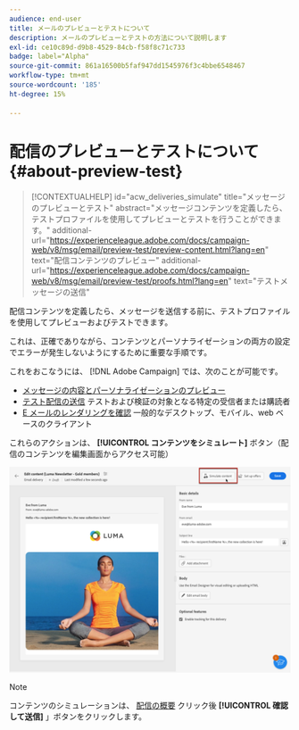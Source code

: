 ```yaml
---
audience: end-user
title: メールのプレビューとテストについて
description: メールのプレビューとテストの方法について説明します
exl-id: ce10c89d-d9b8-4529-84cb-f58f8c71c733
badge: label="Alpha"
source-git-commit: 861a16500b5faf947dd1545976f3c4bbe6548467
workflow-type: tm+mt
source-wordcount: '185'
ht-degree: 15%

---
```


# 配信のプレビューとテストについて {#about-preview-test}

>[!CONTEXTUALHELP]
>id="acw_deliveries_simulate"
>title="メッセージのプレビューとテスト"
>abstract="メッセージコンテンツを定義したら、テストプロファイルを使用してプレビューとテストを行うことができます。"
>additional-url="https://experienceleague.adobe.com/docs/campaign-web/v8/msg/email/preview-test/preview-content.html?lang=en" text="配信コンテンツのプレビュー"
>additional-url="https://experienceleague.adobe.com/docs/campaign-web/v8/msg/email/preview-test/proofs.html?lang=en" text="テストメッセージの送信"

配信コンテンツを定義したら、メッセージを送信する前に、テストプロファイルを使用してプレビューおよびテストできます。

これは、正確でありながら、コンテンツとパーソナライゼーションの両方の設定でエラーが発生しないようにするために重要な手順です。

これをおこなうには、 [!DNL Adobe Campaign] では、次のことが可能です。

* [メッセージの内容とパーソナライゼーションのプレビュー](preview-content.md)
* [テスト配信の送信](proofs.md) テストおよび検証の対象となる特定の受信者または購読者
* [E メールのレンダリングを確認](email-rendering.md) 一般的なデスクトップ、モバイル、web ベースのクライアント

これらのアクションは、 **[!UICONTROL コンテンツをシミュレート]** ボタン（配信のコンテンツを編集画面からアクセス可能）

<!-- from the [Edit content](../content/edit-content.md) screen or from the [Email Designer](../content/get-started-email-designer.md).-->

![](assets/simulate-button.png)

>[!NOTE]
>
>コンテンツのシミュレーションは、 [配信の概要](../monitor/prepare-send.md) クリック後 **[!UICONTROL 確認して送信]** 」ボタンをクリックします。
